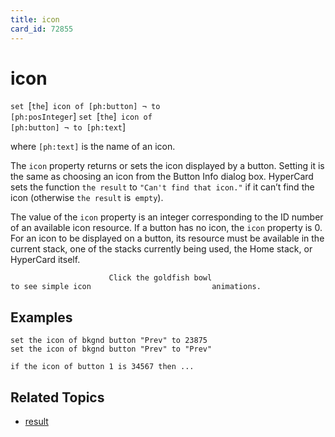 ```yaml
---
title: icon
card_id: 72855
---
```


# icon

<code>set </code>[<code>the</code>]<code> icon of [ph:button] ¬     to [ph:posInteger</code>] <code>set </code>[<code>the</code>]<code> icon of [ph:button] ¬     to [ph:text</code>]

where <code>[ph:text]</code> is the name of an icon.

The <code>icon</code> property returns or sets the icon displayed by a button. Setting it is the same as choosing an icon from the Button Info dialog box. HyperCard sets the function <code>the result</code> to <code>"Can't find that icon."</code> if it can’t find the icon (otherwise <code>the result</code> is<code> empty</code>). 

The value of the <code>icon</code> property is an integer corresponding to the ID number of an available icon resource. If a button has no icon, the <code>icon</code> property is 0. For an icon to be displayed on a button, its resource must be available in the current stack, one of the stacks currently being used, the Home stack, or HyperCard itself.

                          Click the goldfish bowl                           to see simple icon                           animations. 


## Examples

```
set the icon of bkgnd button "Prev" to 23875
set the icon of bkgnd button "Prev" to "Prev"

if the icon of button 1 is 34567 then ...
```

## Related Topics

* [result](/HyperTalkReference/functions/result)
